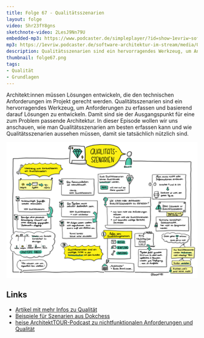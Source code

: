 ```yaml
---
title: Folge 67 - Qualitätsszenarien 
layout: folge
video: Shr23fY8gns
sketchnote-video: 2LesJ9Nn79U
embedded-mp3: https://www.podcaster.de/simpleplayer/?id=show~1evriw~software-architektur-im-stream~pod-60f54b6eab9d9286359833&v=1626688471
mp3: https://1evriw.podcaster.de/software-architektur-im-stream/media/Qualitaetsszenarien(1).mp3
description: Qualitätsszenarien sind ein hervorragendes Werkzeug, um Anforderungen zu erfassen und basierend darauf Lösungen zu entwickeln.
thumbnail: folge67.png
tags:
- Qualität
- Grundlagen
---
```


Architekt:innen müssen Lösungen entwickeln, die den technischen
Anforderungen im Projekt gerecht werden. Qualitätsszenarien sind ein
hervorragendes Werkzeug, um Anforderungen zu erfassen und basierend
darauf Lösungen zu entwickeln. Damit sind sie der Ausgangspunkt für
eine zum Problem passende Architektur. In dieser Episode wollen wir
uns anschauen, wie man Qualitätsszenarien am besten erfassen kann und
wie Qualitätsszenarien aussehen müssen, damit sie tatsächlich nützlich
sind.

![Sketchnotes](/sketchnotes/folge67.jpg)

## Links

* [Artikel mit mehr Infos zu Qualität](https://www.innoq.com/de/articles/2020/01/grundlagen-fuer-software-architektur/)
* [Beispiele für Szenarien aus Dokchess](https://www.dokchess.de/10_qualitaetsszenarien/02_bewertungsszenarien/)
* [heise ArchitektTOUR-Podcast zu nichtfunktionalen Anforderungen und Qualität](https://www.heise.de/developer/artikel/Episode-79-Nichtfunktionale-Anforderungen-und-Qualitaet-4974761.html
)
